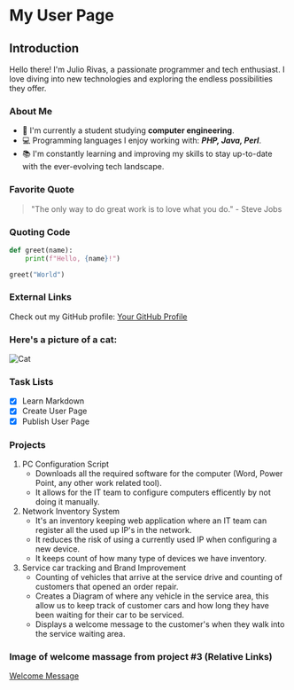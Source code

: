 # My User Page

## Introduction
Hello there! I'm Julio Rivas, a passionate programmer and tech enthusiast. I love diving into new technologies and exploring the endless possibilities they offer.

### About Me
- 🌟 I'm currently a student studying **computer engineering**.
- 💻 Programming languages I enjoy working with: ***PHP, Java, Perl***.
- 📚 I'm constantly learning and improving my skills to stay up-to-date with the ever-evolving tech landscape.

### Favorite Quote
> "The only way to do great work is to love what you do." - Steve Jobs

### Quoting Code
```python
def greet(name):
    print(f"Hello, {name}!")

greet("World") 
```

### External Links
Check out my GitHub profile: [Your GitHub Profile](https://github.com/jrivas112)



### Here's a picture of a cat:
![Cat](https://www.zooplus.co.uk/magazine/wp-content/uploads/2021/01/striped-grey-kitten-768x512.jpg)


### Task Lists
- [x] Learn Markdown
- [x] Create User Page
- [x] Publish User Page

### Projects 

1. PC Configuration Script 
   - Downloads all the required software for the computer (Word, Power Point, any other work related tool).
   - It allows for the IT team to configure computers efficently by not doing it manually.
2. Network Inventory System
   - It's an inventory keeping web application where an IT team can register all the used up IP's in the network.
   - It reduces the risk of using a currently used IP when configuring a new device. 
   - It keeps count of how many type of devices we have inventory.
3. Service car tracking and Brand Improvement
   - Counting of vehicles that arrive at the service drive and counting of customers that
	  opened an order repair.
   - Creates a Diagram of where any vehicle in the service area, this allow us to keep track of customer cars and how long
     they have been waiting for their car to be serviced.
   - Displays a welcome message to the customer's when they walk into the service waiting area.

### Image of welcome massage from project #3 (Relative Links)
[Welcome Message](images/welcomemessage.png)